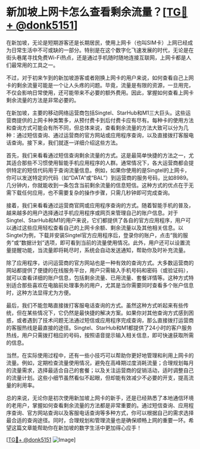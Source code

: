 # 新加坡上网卡怎么查看剩余流量？[[TG💪+ @donk5151](https://t.me/s/donk5151)]

在新加坡，无论是短期游客还是长期居民，使用上网卡（也叫SIM卡）上网已经成为日常生活中不可或缺的一部分。特别是在这个数字化飞速发展的时代，无论是在街头巷尾寻找免费Wi-Fi热点，还是通过手机随时随地连接互联网，上网卡都是人们最常用的工具之一。

不过，对于初来乍到的新加坡游客或者刚换上网卡的用户来说，如何查看自己上网卡的剩余流量可能是一个让人头疼的问题。毕竟，流量是有限的资源，一旦用完，不仅会影响日常使用，还可能带来不必要的额外费用。因此，掌握如何查看上网卡剩余流量的方法是非常必要的。

在新加坡，主要的移动网络运营商包括Singtel、StarHub和M1三大巨头。这些运营商提供的上网卡种类繁多，从预付费卡到后付费卡应有尽有。每种卡的使用方法和查询方式可能会有所不同，但总体来说，查看剩余流量的方法大致可以分为几种：通过短信查询、通过运营商的官方网站或应用程序查询，以及直接拨打客服电话查询。接下来，我们就逐一详细介绍这些方法。

首先，我们来看看通过短信查询剩余流量的方式。这是最简单快捷的方法之一，尤其适合那些不习惯使用智能手机应用程序的人群。通常情况下，各大运营商都会提供特定的短信代码用于查询流量信息。例如，如果你使用的是Singtel的上网卡，你可以发送特定的代码（如“DATA”或“BAL”）到运营商的服务号码，比如8989。几分钟内，你就能收到一条包含当前剩余流量的信息短信。这种方式的优点在于无需下载任何应用，也不需要复杂的操作步骤，只需几秒钟即可完成查询。

接着，我们来看看通过运营商官网或应用程序查询的方式。随着智能手机的普及，越来越多的用户选择通过手机应用程序或网页来管理自己的账户信息。对于Singtel、StarHub和M1的用户来说，它们都提供了各自的官方应用程序，用户可以通过这些应用轻松查看自己的上网卡余额、剩余流量以及其他相关信息。以Singtel为例，下载并安装Singtel官方应用程序后，登录你的账户，点击“我的服务”或“数据计划”选项，即可看到当前的流量使用情况。此外，用户还可以设置流量提醒功能，当流量即将耗尽时，系统会自动发送通知，帮助你及时补充流量。

除了应用程序，访问运营商的官方网站也是一种有效的查询方式。大多数运营商的网站都提供了便捷的在线服务平台，用户只需输入手机号码和密码（或验证码），就可以查看详细的账户信息，包括剩余流量、已用流量、套餐详情等。这种方式特别适合那些喜欢在电脑前处理事务的用户，尤其是当你需要同时查看多个账户信息时，这种方法显得尤为方便。

最后，我们不能忽略直接拨打客服电话查询的方式。虽然这种方式听起来有些传统，但在某些情况下，它仍然是最快捷的解决方案。如果你对其他查询方式感到困惑，或者遇到了技术问题无法通过短信或应用程序完成查询，那么直接拨打运营商的客服热线是最直接的途径。Singtel、StarHub和M1都提供了24小时的客户服务热线，用户只需拨打相应的号码，按照语音提示输入相关信息，即可快速获取所需的信息。

当然，在实际使用过程中，还有一些小技巧可以帮助你更好地管理和利用上网卡的流量。例如，定期检查流量使用情况，避免在高峰期过度消耗流量；合理规划每月的流量需求，选择最适合自己的套餐；以及关注运营商的促销活动，适时调整自己的流量计划。这些小细节虽然看似不起眼，但却能有效减少不必要的开支，提高流量的利用率。

总的来说，无论你是初次使用新加坡上网卡的新手，还是已经熟悉了本地通信环境的老用户，掌握如何查看剩余流量的方法都是非常重要的。通过短信查询、应用程序查询、官方网站查询以及客服电话查询等多种方式，你可以根据自己的需求选择最合适的查询途径。同时，合理规划和管理流量也是确保顺畅上网的重要一环。希望这篇文章能帮助你在新加坡的数字生活中更加得心应手！

[[TG💪+ @donk5151](https://t.me/s/donk5151) ![Image](https://i.postimg.cc/rwNCRYN7/Snipaste-2025-04-30-17-27-05.png)]